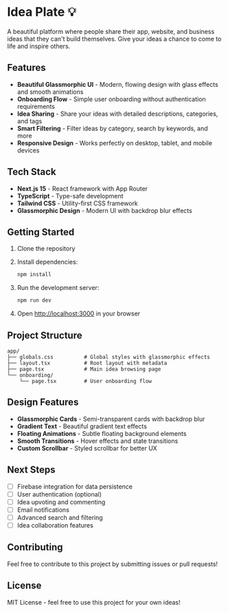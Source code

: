 # Idea Plate 💡

A beautiful platform where people share their app, website, and business ideas that they can't build themselves. Give your ideas a chance to come to life and inspire others.

## Features

- **Beautiful Glassmorphic UI** - Modern, flowing design with glass effects and smooth animations
- **Onboarding Flow** - Simple user onboarding without authentication requirements
- **Idea Sharing** - Share your ideas with detailed descriptions, categories, and tags
- **Smart Filtering** - Filter ideas by category, search by keywords, and more
- **Responsive Design** - Works perfectly on desktop, tablet, and mobile devices

## Tech Stack

- **Next.js 15** - React framework with App Router
- **TypeScript** - Type-safe development
- **Tailwind CSS** - Utility-first CSS framework
- **Glassmorphic Design** - Modern UI with backdrop blur effects

## Getting Started

1. Clone the repository
2. Install dependencies:
   ```bash
   npm install
   ```

3. Run the development server:
   ```bash
   npm run dev
   ```

4. Open [http://localhost:3000](http://localhost:3000) in your browser

## Project Structure

```
app/
├── globals.css          # Global styles with glassmorphic effects
├── layout.tsx           # Root layout with metadata
├── page.tsx             # Main idea browsing page
└── onboarding/
    └── page.tsx         # User onboarding flow
```

## Design Features

- **Glassmorphic Cards** - Semi-transparent cards with backdrop blur
- **Gradient Text** - Beautiful gradient text effects
- **Floating Animations** - Subtle floating background elements
- **Smooth Transitions** - Hover effects and state transitions
- **Custom Scrollbar** - Styled scrollbar for better UX

## Next Steps

- [ ] Firebase integration for data persistence
- [ ] User authentication (optional)
- [ ] Idea upvoting and commenting
- [ ] Email notifications
- [ ] Advanced search and filtering
- [ ] Idea collaboration features

## Contributing

Feel free to contribute to this project by submitting issues or pull requests!

## License

MIT License - feel free to use this project for your own ideas!
